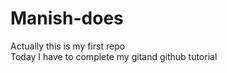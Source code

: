 # Manish-does
Actually this is my first repo 
<br>
Today I have to complete my gitand github tutorial
